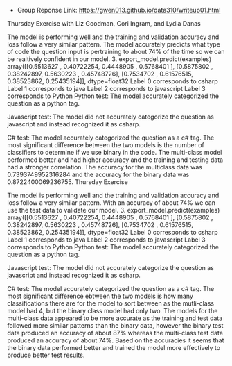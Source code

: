 - Group Reponse Link:
  https://gwen013.github.io/data310/writeup01.html

Thursday Exercise with Liz Goodman, Cori Ingram, and Lydia Danas

The model is performing well and the training and validation accuracy and loss follow a very similar pattern.
The model accurately predicts what type of code the question input is pertraining to about 74% of the time so we can be realtively confident in our model. 3. export_model.predict(examples) array([[0.5513627 , 0.40722254, 0.4448905 , 0.5768401 ], [0.5875802 , 0.38242897, 0.5630223 , 0.45748726], [0.7534702 , 0.61576515, 0.38523862, 0.25435194]], dtype=float32
Label 0 corresponds to csharp Label 1 corresponds to java Label 2 corresponds to javascript Label 3 corresponds to Python
Python test: The model accurately categorized the question as a python tag.

Javascript test: The model did not accurately categorize the question as javascript and instead recognized it as csharp.

C# test: The model accurately categorized the question as a c# tag.
The most significant difference between the two models is the number of classifiers to determine if we use binary in the code. The multi-class model performed better and had higher accuracy and the training and testing data had a stronger correlation. The accuracy for the multiclass data was 0.7393749952316284 and the accuracy for the binary data was 0.8722400069236755.
Thursday Exercise

The model is performing well and the training and validation accuracy and loss follow a very similar pattern.
With an accuracy of about 74% we can use the test data to validate our model. 3. export_model.predict(examples) array([[0.5513627 , 0.40722254, 0.4448905 , 0.5768401 ], [0.5875802 , 0.38242897, 0.5630223 , 0.45748726], [0.7534702 , 0.61576515, 0.38523862, 0.25435194]], dtype=float32 Label 0 corresponds to csharp Label 1 corresponds to java Label 2 corresponds to javascript Label 3 corresponds to Python
Python test: The model accurately categorized the question as a python tag.

Javascript test: The model did not accurately categorize the question as javascript and instead recognized it as csharp.

C# test: The model accurately categorized the question as a c# tag.
The most significant difference ebtween the two models is how many classifications there are for the model to sort between as the mutli-class model had 4, but the binary class model had only two. The models for the multi-class data appeared to be more accurate as the training and test data followed more similar patterns than the binary data, however the binary test data produced an accuracy of about 87% whereas the multi-class test data produced an accuracy of about 74%. Based on the accuracies it seems that the binary data performed better and trained the model more effectively to produce better test results.